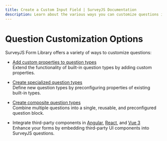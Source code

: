 ```yaml
---
title: Create a Custom Input Field | SurveyJS Documentation
description: Learn about the various ways you can customize questions in the SurveyJS Form Library, from adding custom properties and creating new input types to integrating third-party components.
---
```


# Question Customization Options

SurveyJS Form Library offers a variety of ways to customize questions:

- [Add custom properties to question types](https://surveyjs.io/form-library/documentation/customize-question-types/add-custom-properties-to-a-form)\
Extend the functionality of built-in question types by adding custom properties.

- [Create specialized question types](https://surveyjs.io/form-library/documentation/customize-question-types/create-specialized-question-types)\
Define new question types by preconfiguring properties of existing built-in types.

- [Create composite question types](https://surveyjs.io/form-library/documentation/customize-question-types/create-composite-question-types)\
Combine multiple questions into a single, reusable, and preconfigured question block.

- Integrate third-party components in [Angular](https://surveyjs.io/form-library/documentation/customize-question-types/third-party-component-integration-angular), [React](https://surveyjs.io/form-library/documentation/customize-question-types/third-party-component-integration-react), and [Vue 3](https://surveyjs.io/form-library/documentation/customize-question-types/third-party-component-integration-vue)\
Enhance your forms by embedding third-party UI components into SurveyJS questions.